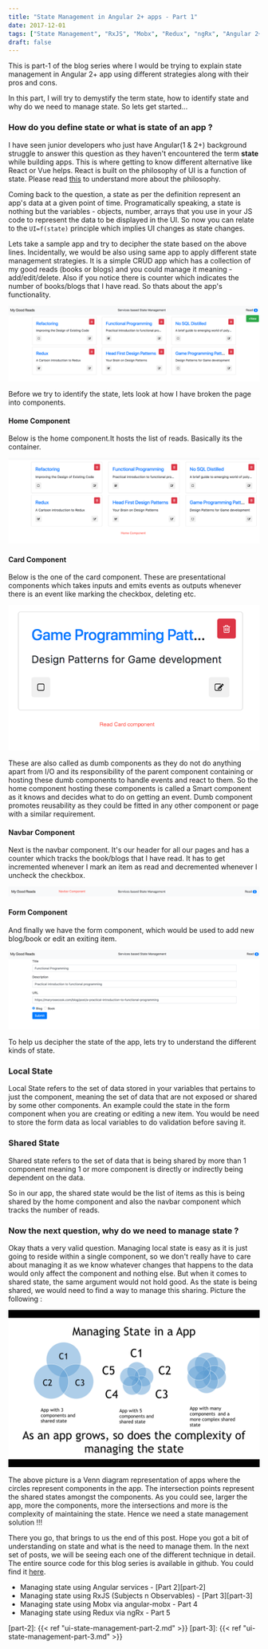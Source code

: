 ```yaml
---
title: "State Management in Angular 2+ apps - Part 1"
date: 2017-12-01
tags: ["State Management", "RxJS", "Mobx", "Redux", "ngRx", "Angular 2+"]
draft: false
---
```


This is part-1 of the blog series where I would be trying to explain state management in Angular 2+ app using different strategies along with their pros and cons.

In this part, I will try to demystify the term state, how to identify state and why do we need to manage state. So lets get started...

### How do you define state or what is state of an app ?

I have seen junior developers who just have Angular(1 & 2+) background struggle to answer this question as they haven't encountered the term **state** while building apps. This is where getting to know different alternative like React or Vue helps. React is built on the philosophy of UI is a function of state. Please read [this][ui-function-of-state] to understand more about the philosophy.

Coming back to the question, a state as per the definition represent an app's data at a given point of time.
Programatically speaking, a state is nothing but the variables - objects, number, arrays that you use in your JS code to represent the data to be displayed in the UI. So now you can relate to the `UI=f(state)` principle which implies UI changes as state changes.

Lets take a sample app and try to decipher the state based on the above lines. Incidentally, we would be also using same app to apply different state management strategies. It is a simple CRUD app which has a collection of my good reads (books or blogs) and you could manage it meaning - add/edit/delete. Also if you notice there is counter which indicates the number of books/blogs that I have read. So thats about the app's functionality.

![alt text][good-reads-landing]

Before we try to identify the state, lets look at how I have broken the page into components. 

#### Home Component
Below is the home component.It hosts the list of reads. Basically its the container.  

![alt text][good-reads-home-component]

#### Card Component
Below is the one of the card component. These are presentational components which takes inputs and emits events as outputs whenever there is an event like marking the checkbox, deleting etc. 

![alt text][read-card-component]

These are also called as dumb components as they do not do anything apart from I/O and its responsibility of the parent component containing or hosting these dumb components to handle events and react to them. So the home component hosting these components is called a Smart component as it knows and decides what to do on getting an event. Dumb component promotes reusability as they could be fitted in any other component or page with a similar requirement.

#### Navbar Component

Next is the navbar component. It's our header for all our pages and has a counter which tracks the book/blogs that I have read. It has to get incremented whenever I mark an item as read and decremented whenever I uncheck the checkbox.

![alt text][good-reads-navbar-component]

#### Form Component

And finally we have the form component, which would be used to add new blog/book or edit an exiting item.

![alt text][good-reads-form-component]

To help us decipher the state of the app, lets try to understand the different kinds of state.

### Local State
Local State refers to the set of data stored in your variables that pertains to just the component, meaning the set of data that are not exposed or shared by some other components. An example could the state in the form component when you are creating or editing a new item. You would be need to store the form data as local variables to do validation before saving it.

### Shared State
Shared state refers to the set of data that is being shared by more than 1 component meaning 1 or more component is directly or indirectly being dependent on the data.

So in our app, the shared state would be the list of items as this is being shared by the home component and also the navbar component which tracks the number of reads.


### Now the next question, why do we need to manage state ?

Okay thats a very valid question. Managing local state is easy as it is just going to reside within a single component, so we don't really have to care about managing it as we know whatever changes that happens to the data would only affect the component and nothing else. But when it comes to shared state, the same argument would not hold good. As the state is being shared, we would need to find a way to manage this sharing. Picture the following :

![alt text][state-management-compexity]

The above picture is a Venn diagram representation of apps where the circles represent components in the app. The intersection points represent the shared states amongst the components. As you could see, larger the app, more the components, more the intersections and more is the complexity of maintaining the state. Hence we need a state management solution !!!

There you go, that brings to us the end of this post. Hope you got a bit of understanding on state and what is the need to manage them. In the next set of posts, we will be seeing each one of the different technique in detail. The entire source code for this blog series is available in github. You could find it [here][github-repo].

* Managing state using Angular services - [Part 2][part-2]
* Managing state using RxJS (Subjects n Observables) - [Part 3][part-3]
* Managing state using Mobx via angular-mobx - Part 4
* Managing state using Redux via ngRx - Part 5


[ui-function-of-state]: http://beletsky.net/2016/04/the-functional-approach-to-ui.html
[good-reads-landing]: /img/my-good-reads-landing.png
[good-reads-state]: /img/my-good-reads-with-state.png
[good-reads-home-component]: /img/home-component.png
[good-reads-navbar-component]: /img/navbar-component.png
[good-reads-form-component]: /img/form-component.png
[read-card-component]: /img/read-card-component.png
[state-management-compexity]: /img/state-mgmt-complexity.png
[github-repo]: https://github.com/sundarcodes/my-good-reads-app
[part-2]: {{< ref "ui-state-management-part-2.md" >}}
[part-3]: {{< ref "ui-state-management-part-3.md" >}}



